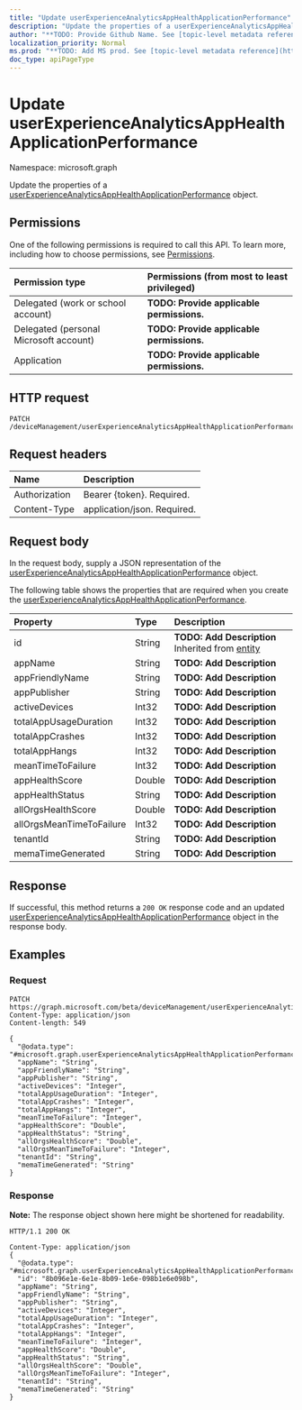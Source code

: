 ```yaml
---
title: "Update userExperienceAnalyticsAppHealthApplicationPerformance"
description: "Update the properties of a userExperienceAnalyticsAppHealthApplicationPerformance object."
author: "**TODO: Provide Github Name. See [topic-level metadata reference](https://msgo.azurewebsites.net/add/document/guidelines/metadata.html#topic-level-metadata)**"
localization_priority: Normal
ms.prod: "**TODO: Add MS prod. See [topic-level metadata reference](https://msgo.azurewebsites.net/add/document/guidelines/metadata.html#topic-level-metadata)**"
doc_type: apiPageType
---
```


# Update userExperienceAnalyticsAppHealthApplicationPerformance
Namespace: microsoft.graph

Update the properties of a [userExperienceAnalyticsAppHealthApplicationPerformance](../resources/intune-userexperienceanalyticsapphealthapplicationperformance.md) object.

## Permissions
One of the following permissions is required to call this API. To learn more, including how to choose permissions, see [Permissions](/graph/permissions-reference).

|Permission type|Permissions (from most to least privileged)|
|:---|:---|
|Delegated (work or school account)|**TODO: Provide applicable permissions.**|
|Delegated (personal Microsoft account)|**TODO: Provide applicable permissions.**|
|Application|**TODO: Provide applicable permissions.**|

## HTTP request

<!-- {
  "blockType": "ignored"
}
-->
``` http
PATCH /deviceManagement/userExperienceAnalyticsAppHealthApplicationPerformance/{userExperienceAnalyticsAppHealthApplicationPerformanceId}
```

## Request headers
|Name|Description|
|:---|:---|
|Authorization|Bearer {token}. Required.|
|Content-Type|application/json. Required.|

## Request body
In the request body, supply a JSON representation of the [userExperienceAnalyticsAppHealthApplicationPerformance](../resources/intune-userexperienceanalyticsapphealthapplicationperformance.md) object.

The following table shows the properties that are required when you create the [userExperienceAnalyticsAppHealthApplicationPerformance](../resources/intune-userexperienceanalyticsapphealthapplicationperformance.md).

|Property|Type|Description|
|:---|:---|:---|
|id|String|**TODO: Add Description** Inherited from [entity](../resources/entity.md)|
|appName|String|**TODO: Add Description**|
|appFriendlyName|String|**TODO: Add Description**|
|appPublisher|String|**TODO: Add Description**|
|activeDevices|Int32|**TODO: Add Description**|
|totalAppUsageDuration|Int32|**TODO: Add Description**|
|totalAppCrashes|Int32|**TODO: Add Description**|
|totalAppHangs|Int32|**TODO: Add Description**|
|meanTimeToFailure|Int32|**TODO: Add Description**|
|appHealthScore|Double|**TODO: Add Description**|
|appHealthStatus|String|**TODO: Add Description**|
|allOrgsHealthScore|Double|**TODO: Add Description**|
|allOrgsMeanTimeToFailure|Int32|**TODO: Add Description**|
|tenantId|String|**TODO: Add Description**|
|memaTimeGenerated|String|**TODO: Add Description**|



## Response

If successful, this method returns a `200 OK` response code and an updated [userExperienceAnalyticsAppHealthApplicationPerformance](../resources/intune-userexperienceanalyticsapphealthapplicationperformance.md) object in the response body.

## Examples

### Request
<!-- {
  "blockType": "request",
  "name": "update_userexperienceanalyticsapphealthapplicationperformance"
}
-->
``` http
PATCH https://graph.microsoft.com/beta/deviceManagement/userExperienceAnalyticsAppHealthApplicationPerformance/{userExperienceAnalyticsAppHealthApplicationPerformanceId}
Content-Type: application/json
Content-length: 549

{
  "@odata.type": "#microsoft.graph.userExperienceAnalyticsAppHealthApplicationPerformance",
  "appName": "String",
  "appFriendlyName": "String",
  "appPublisher": "String",
  "activeDevices": "Integer",
  "totalAppUsageDuration": "Integer",
  "totalAppCrashes": "Integer",
  "totalAppHangs": "Integer",
  "meanTimeToFailure": "Integer",
  "appHealthScore": "Double",
  "appHealthStatus": "String",
  "allOrgsHealthScore": "Double",
  "allOrgsMeanTimeToFailure": "Integer",
  "tenantId": "String",
  "memaTimeGenerated": "String"
}
```


### Response
**Note:** The response object shown here might be shortened for readability.
<!-- {
  "blockType": "response",
  "truncated": true
}
-->
``` http
HTTP/1.1 200 OK

Content-Type: application/json
{
  "@odata.type": "#microsoft.graph.userExperienceAnalyticsAppHealthApplicationPerformance",
  "id": "8b096e1e-6e1e-8b09-1e6e-098b1e6e098b",
  "appName": "String",
  "appFriendlyName": "String",
  "appPublisher": "String",
  "activeDevices": "Integer",
  "totalAppUsageDuration": "Integer",
  "totalAppCrashes": "Integer",
  "totalAppHangs": "Integer",
  "meanTimeToFailure": "Integer",
  "appHealthScore": "Double",
  "appHealthStatus": "String",
  "allOrgsHealthScore": "Double",
  "allOrgsMeanTimeToFailure": "Integer",
  "tenantId": "String",
  "memaTimeGenerated": "String"
}
```


